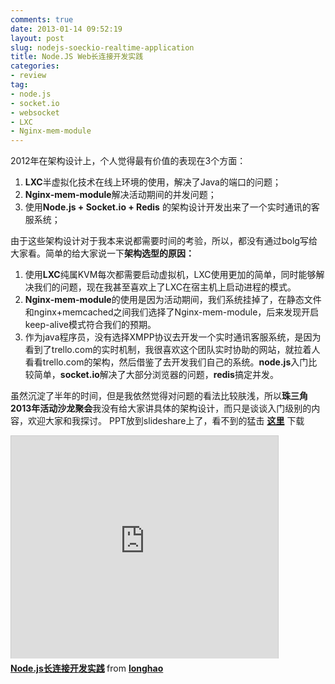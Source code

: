 ```yaml
---
comments: true
date: 2013-01-14 09:52:19
layout: post
slug: nodejs-soeckio-realtime-application 
title: Node.JS Web长连接开发实践
categories:
- review
tag:
- node.js 
- socket.io
- websocket
- LXC
- Nginx-mem-module
---
```


2012年在架构设计上，个人觉得最有价值的表现在3个方面：<br />
1. **LXC**半虚拟化技术在线上环境的使用，解决了Java的端口的问题；<br />
2. **Nginx-mem-module**解决活动期间的并发问题；<br />
3. 使用**Node.js + Socket.io + Redis** 的架构设计开发出来了一个实时通讯的客服系统；<br />

由于这些架构设计对于我本来说都需要时间的考验，所以，都没有通过bolg写给大家看。简单的给大家说一下**架构选型的原因：**<br />
1. 使用**LXC**纯属KVM每次都需要启动虚拟机，LXC使用更加的简单，同时能够解决我们的问题，现在我甚至喜欢上了LXC在宿主机上启动进程的模式。<br />
2. **Nginx-mem-module**的使用是因为活动期间，我们系统挂掉了，在静态文件和nginx+memcached之间我们选择了Nginx-mem-module，后来发现开启keep-alive模式符合我们的预期。<br />
3. 作为java程序员，没有选择XMPP协议去开发一个实时通讯客服系统，是因为看到了trello.com的实时机制，我很喜欢这个团队实时协助的网站，就拉着人看看trello.com的架构，然后借鉴了去开发我们自己的系统。**node.js**入门比较简单，**socket.io**解决了大部分浏览器的问题，**redis**搞定并发。<br />

虽然沉淀了半年的时间，但是我依然觉得对问题的看法比较肤浅，所以**珠三角2013年活动沙龙聚会**我没有给大家讲具体的架构设计，而只是谈谈入门级别的内容，欢迎大家和我探讨。
PPT放到slideshare上了，看不到的猛击 **[这里](http://longtask.com/tools/node.js%E9%95%BF%E8%BF%9E%E6%8E%A5%E5%BC%80%E5%8F%91%E5%AE%9E%E8%B7%B5.pptx)** 下载

<iframe src="http://www.slideshare.net/slideshow/embed_code/15978875" width="427" height="356" frameborder="0" marginwidth="0" marginheight="0" scrolling="no" style="border:1px solid #CCC;border-width:1px 1px 0;margin-bottom:5px" allowfullscreen webkitallowfullscreen mozallowfullscreen> </iframe> <div style="margin-bottom:5px"> <strong> <a href="http://www.slideshare.net/longhao/nodejs-15978875" title="Node.js长连接开发实践" target="_blank">Node.js长连接开发实践</a> </strong> from <strong><a href="http://www.slideshare.net/longhao" target="_blank">longhao</a></strong> </div>
